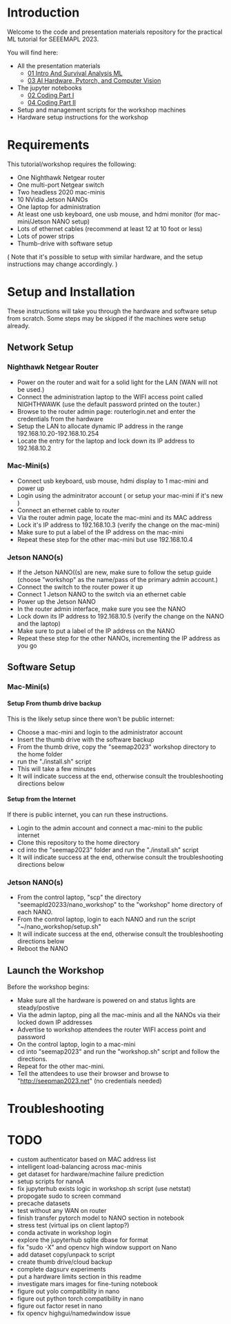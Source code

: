 # Introduction

Welcome to the code and presentation materials repository for the practical ML tutorial for SEEEMAPL 2023.  

You will find here:
* All the presentation materials
  * [01 Intro And Survival Analysis ML](01_Intro_And_Survival_Analysis_ML.pdf)
  * [03 AI Hardware, Pytorch, and Computer Vision](03_AI_Hardware_PyTorch_And_Computer_Vision.pdf)
* The jupyter notebooks
  * [02 Coding Part I](02_seemapld2023.ipynb)
  * [04 Coding Part II](04_seemapld2023.ipynb)
* Setup and management scripts for the workshop machines
* Hardware setup instructions for the workshop

# Requirements

This tutorial/workshop requires the following:

* One Nighthawk Netgear router 
* One multi-port Netgear switch
* Two headless 2020 mac-minis
* 10 NVidia Jetson NANOs 
* One laptop for administration
* At least one usb keyboard, one usb mouse, and hdmi monitor (for mac-mini/Jetson NANO setup)
* Lots of ethernet cables (recommend at least 12 at 10 foot or less)
* Lots of power strips
* Thumb-drive with software setup

( Note that it's possible to setup with similar hardware, and the setup instructions may change accordingly. )

# Setup and Installation

These instructions will take you through the hardware and software setup from scratch.  Some steps may be skipped if the machines were setup already.

## Network Setup

### Nighthawk Netgear Router

* Power on the router and wait for a solid light for the LAN (WAN will not be used.)
* Connect the administration laptop to the WIFI access point called NIGHTHWAWK (use the default password printed on the touter.)
* Browse to the router admin page: routerlogin.net and enter the credentials from the hardware
* Setup the LAN to allocate dynamic IP address in the range 192.168.10.20-192.168.10.254
* Locate the entry for the laptop and lock down its IP address to 192.168.10.2

### Mac-Mini(s)

* Connect usb keyboard, usb mouse, hdmi display to 1 mac-mini and power up
* Login using the adminitrator account ( or setup your mac-mini if it's new )
* Connect an ethernet cable to router
* Via the router admin page, locate the mac-mini and its MAC address
* Lock it's IP address to 192.168.10.3 (verify the change on the mac-mini)
* Make sure to put a label of the IP address on the mac-mini
* Repeat these step for the other mac-mini but use 192.168.10.4

### Jetson NANO(s)

* If the Jetson NANO((s) are new, make sure to follow the setup guide (choose "workshop" as the name/pass of the primary admin account.)
* Connect the switch to the router power it up
* Connect 1 Jetson NANO to the switch via an ethernet cable
* Power up the Jetson NANO
* In the router admin interface, make sure you see the NANO
* Lock down its IP address to 192.168.10.5 (verify the change on the NANO and the laptop)
* Make sure to put a label of the IP address on the NANO
* Repeat these step for the other NANOs, incrementing the IP address as you go

## Software Setup

### Mac-Mini(s)

#### Setup From thumb drive backup

This is the likely setup since there won't be public internet:

* Choose a mac-mini and login to the administrator account
* Insert the thumb drive with the software backup
* From the thumb drive, copy the "seemap2023" workshop directory to the home folder
* run the "./install.sh" script
* This will take a few minutes
* It will indicate success at the end, otherwise consult the troubleshooting directions below

#### Setup from the Internet

If there is public internet, you can run these instructions.  
* Login to the admin account and connect a mac-mini to the public internet
* Clone this repository to the home directory
* cd into the "seemap2023" folder and run the "./install.sh" script
* It will indicate success at the end, otherwise consult the troubleshooting directions below

### Jetson NANO(s)

* From the control laptop, "scp" the directory "seemapld20233/nano_workshop" to the "workshop" home directory of each NANO.
* From the control laptop, login to each NANO and run the script "~/nano_workshop/setup.sh"
* It will indicate success at the end, otherwise consult the troubleshooting directions below
* Reboot the NANO

## Launch the Workshop

Before the workshop begins:

* Make sure all the hardware is powered on and status lights are steady/postive
* Via the admin laptop, ping all the mac-minis and all the NANOs via their locked down IP addresses
* Advertise to workshop attendees the router WIFI access point and password
* On the control laptop, login to a mac-mini
* cd into "seemap2023" and run the "workshop.sh" script and follow the directions.
* Repeat for the other mac-mini.
* Tell the attendees to use their browser and browse to "http://seepmap2023.net" (no credentials needed)

# Troubleshooting


# TODO

* custom authenticator based on MAC address list
* intelligent load-balancing across mac-minis
* get dataset for hardware/machine failure prediction
* setup scripts for nanoA
* fix jupyterhub exists logic in workshop.sh script (use netstat)
* propogate sudo to screen command
* precache datasets
* test without any WAN on router
* finish transfer pytorch model to NANO section in notebook
* stress test (virtual ips on client laptop?)
* conda activate in workshop login
* explore the jupyterhub sqlite dbase for format
* fix "sudo -X" and opencv high window support on Nano
* add dataset copy/unpack to script
* create thumb drive/cloud backup
* complete dagsurv experiments
* put a hardware limits section in this readme
* investigate mars images for fine-tuning notebook
* figure out yolo compatibility in nano
* figure out python torch compatibility in nano
* figure out factor reset in nano
* fix opencv highgui/namedwindow issue

